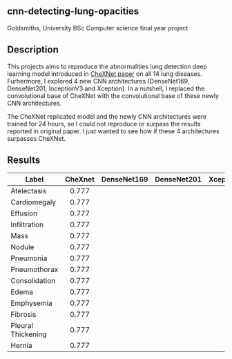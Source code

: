 ## cnn-detecting-lung-opacities

Goldsmiths, University BSc Computer science final year project

## Description

This projects aims to reproduce the abnormalities lung detection deep learning model introduced in [CheXNet paper](https://arxiv.org/pdf/1711.05225.pdf) on all 14 lung diseases. Furhermore, I explored 4 new CNN architectures (DenseNet169, DenseNet201, InceptionV3 and Xception). In a nutshell, I replaced the convolutional base of CheXNet with the convolutional base of these newly CNN architectures.

The CheXNet replicated model and the newly CNN architectures were trained for 24 hours, so I could not reproduce or surpass the results reported in original paper. I just wanted to see how if these 4 architectures surpasses CheXNet.

## Results 

| Label | CheXnet | DenseNet169 | DenseNet201 | Xception | InceptionV3 |
| ----  | :-----: | :---------: | :---------: | :------: | :---------: | 
|Atelectasis | 0.777       |             |             |          |             |
|Cardiomegaly | 0.777       |             |             |          |             |
|Effusion | 0.777       |             |             |          |             |
|Infiltration | 0.777       |             |             |          |             |
|Mass | 0.777       |             |             |          |             |
|Nodule | 0.777       |             |             |          |             |
|Pneumonia | 0.777       |             |             |          |             |
|Pneumothorax | 0.777       |             |             |          |             |
|Consolidation | 0.777       |             |             |          |             |
|Edema | 0.777       |             |             |          |             |
|Emphysemia | 0.777       |             |             |          |             |
|Fibrosis | 0.777       |             |             |          |             |
|Pleural Thickening | 0.777       |             |             |          |             |
|Hernia | 0.777       |             |             |          |             |
